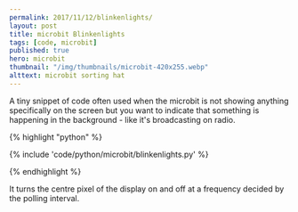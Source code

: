 ```yaml
---
permalink: 2017/11/12/blinkenlights/
layout: post
title: microbit Blinkenlights
tags: [code, microbit]
published: true
hero: microbit
thumbnail: "/img/thumbnails/microbit-420x255.webp"
alttext: microbit sorting hat
---
```


A tiny snippet of code often used when the microbit is not showing anything
specifically on the screen but you want to indicate that something is happening
in the background - like it's broadcasting on radio.

{% highlight "python" %}

{% include 'code/python/microbit/blinkenlights.py' %}

{% endhighlight %}

It turns the centre pixel of the display on and off at a frequency decided by the polling interval.
